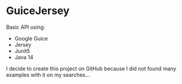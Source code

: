 # GuiceJersey

Basic API using:
* Google Guice
* Jersey
* Junit5
* Java 14

I decide to create this project on GitHub because I did not found many examples with it on my searches...

